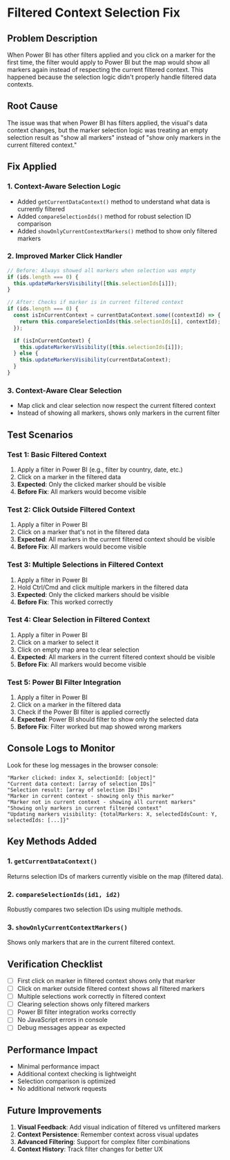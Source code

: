 # Filtered Context Selection Fix

## Problem Description

When Power BI has other filters applied and you click on a marker for the first time, the filter would apply to Power BI but the map would show all markers again instead of respecting the current filtered context. This happened because the selection logic didn't properly handle filtered data contexts.

## Root Cause

The issue was that when Power BI has filters applied, the visual's data context changes, but the marker selection logic was treating an empty selection result as "show all markers" instead of "show only markers in the current filtered context."

## Fix Applied

### 1. **Context-Aware Selection Logic**

- Added `getCurrentDataContext()` method to understand what data is currently filtered
- Added `compareSelectionIds()` method for robust selection ID comparison
- Added `showOnlyCurrentContextMarkers()` method to show only filtered markers

### 2. **Improved Marker Click Handler**

```typescript
// Before: Always showed all markers when selection was empty
if (ids.length === 0) {
  this.updateMarkersVisibility([this.selectionIds[i]]);
}

// After: Checks if marker is in current filtered context
if (ids.length === 0) {
  const isInCurrentContext = currentDataContext.some((contextId) => {
    return this.compareSelectionIds(this.selectionIds[i], contextId);
  });

  if (isInCurrentContext) {
    this.updateMarkersVisibility([this.selectionIds[i]]);
  } else {
    this.updateMarkersVisibility(currentDataContext);
  }
}
```

### 3. **Context-Aware Clear Selection**

- Map click and clear selection now respect the current filtered context
- Instead of showing all markers, shows only markers in the current filter

## Test Scenarios

### Test 1: Basic Filtered Context

1. Apply a filter in Power BI (e.g., filter by country, date, etc.)
2. Click on a marker in the filtered data
3. **Expected**: Only the clicked marker should be visible
4. **Before Fix**: All markers would become visible

### Test 2: Click Outside Filtered Context

1. Apply a filter in Power BI
2. Click on a marker that's not in the filtered data
3. **Expected**: All markers in the current filtered context should be visible
4. **Before Fix**: All markers would become visible

### Test 3: Multiple Selections in Filtered Context

1. Apply a filter in Power BI
2. Hold Ctrl/Cmd and click multiple markers in the filtered data
3. **Expected**: Only the clicked markers should be visible
4. **Before Fix**: This worked correctly

### Test 4: Clear Selection in Filtered Context

1. Apply a filter in Power BI
2. Click on a marker to select it
3. Click on empty map area to clear selection
4. **Expected**: All markers in the current filtered context should be visible
5. **Before Fix**: All markers would become visible

### Test 5: Power BI Filter Integration

1. Apply a filter in Power BI
2. Click on a marker in the filtered data
3. Check if the Power BI filter is applied correctly
4. **Expected**: Power BI should filter to show only the selected data
5. **Before Fix**: Filter worked but map showed wrong markers

## Console Logs to Monitor

Look for these log messages in the browser console:

```
"Marker clicked: index X, selectionId: [object]"
"Current data context: [array of selection IDs]"
"Selection result: [array of selection IDs]"
"Marker in current context - showing only this marker"
"Marker not in current context - showing all current markers"
"Showing only markers in current filtered context"
"Updating markers visibility: {totalMarkers: X, selectedIdsCount: Y, selectedIds: [...]}"
```

## Key Methods Added

### 1. `getCurrentDataContext()`

Returns selection IDs of markers currently visible on the map (filtered data).

### 2. `compareSelectionIds(id1, id2)`

Robustly compares two selection IDs using multiple methods.

### 3. `showOnlyCurrentContextMarkers()`

Shows only markers that are in the current filtered context.

## Verification Checklist

- [ ] First click on marker in filtered context shows only that marker
- [ ] Click on marker outside filtered context shows all filtered markers
- [ ] Multiple selections work correctly in filtered context
- [ ] Clearing selection shows only filtered markers
- [ ] Power BI filter integration works correctly
- [ ] No JavaScript errors in console
- [ ] Debug messages appear as expected

## Performance Impact

- Minimal performance impact
- Additional context checking is lightweight
- Selection comparison is optimized
- No additional network requests

## Future Improvements

1. **Visual Feedback**: Add visual indication of filtered vs unfiltered markers
2. **Context Persistence**: Remember context across visual updates
3. **Advanced Filtering**: Support for complex filter combinations
4. **Context History**: Track filter changes for better UX
